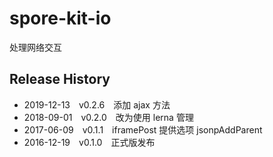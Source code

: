 # spore-kit-io

处理网络交互

## Release History

* 2019-12-13 v0.2.6 添加 ajax 方法
* 2018-09-01 v0.2.0 改为使用 lerna 管理
* 2017-06-09 v0.1.1 iframePost 提供选项 jsonpAddParent
* 2016-12-19 v0.1.0 正式版发布
